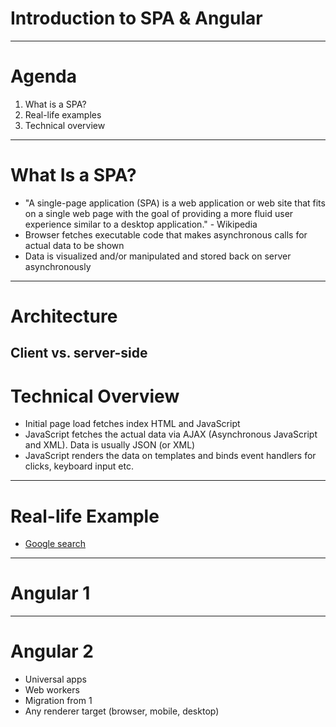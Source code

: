 # Introduction to SPA & Angular
---
# Agenda
1. What is a SPA?
2. Real-life examples
3. Technical overview
---
# What Is a SPA?
- "A single-page application (SPA) is a web application or web site that fits on a single web page with the goal of providing a more fluid user experience similar to a desktop application." - Wikipedia
- Browser fetches executable code that makes asynchronous calls for actual data to be shown
- Data is visualized and/or manipulated and stored back on server asynchronously
---
# Architecture
Client vs. server-side
---
# Technical Overview
- Initial page load fetches index HTML and JavaScript
- JavaScript fetches the actual data via AJAX (Asynchronous JavaScript and XML). Data is usually JSON (or XML)
- JavaScript renders the data on templates and binds event handlers for clicks, keyboard input etc.
---
# Real-life Example
- [Google search](http://www.google.com)
---
# Angular 1
---
# Angular 2
- Universal apps
- Web workers
- Migration from 1
- Any renderer target (browser, mobile, desktop)
